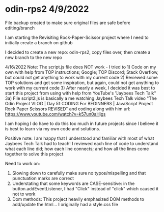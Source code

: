 # odin-rps2 4/9/2022
File backup created to make sure original files are safe before editing/branch

I am starting the Revisiting Rock-Paper-Scissor project where I need to initially create a branch on github

I decided to create a new repo: odin-rps2, copy files over, then create a new branch to the new repo


4/16/2022
Note: The script.js file does NOT work - I tried to
     1) Code on my own with help from TOP instructions; Google; TOP Discord; Stack Overflow, but could not get anything to work with my current code
     2) Reviewed some TOP solutions and get some inspiration, but again, could not get anything to work with my current code
     3) After nearly a week, I decided it was best to start this project from using with help from YouTube's "Jaybees Tech Talk"
	3a) File script2.js is basically a me watching Jaybees Tech Talk video "The Odin Project VLOG | Day 51 CODING For BEGINNERS | JavaScript Project Rock Paper Scissors REVISED" and coding along with him
		url: https://www.youtube.com/watch?v=k57un0aHjgs
		
I am hoping I do have to do this too much in future projects since I believe it is best to learn via my own code and solutions.

Positive note: I am happy that I understood and familiar with most of what Jaybees Tech Talk had to teach! I reviewed each line of code to understand what each line did; how each line connects; and how all the lines come together to solve this project


Need to work on:
1) Slowing down to carefully make sure no typos/mispelling and that punctuation marks are correct
2) Understating that some keywords are CASE-sensitive: in the button.addEventListener, I had "Click" instead of "click" which caused it not to work
3) Dom methods: This project heavily emphasized DOM methods to add/update the html... I originally had a style.css file 



